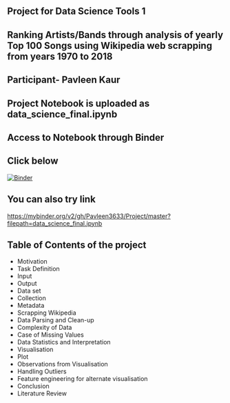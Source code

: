 ## Project for Data Science Tools 1
## **Ranking Artists/Bands through analysis of yearly Top 100 Songs using Wikipedia web scrapping from years 1970 to 2018**<br>

## Participant- Pavleen Kaur
## Project Notebook is uploaded as data_science_final.ipynb
## Access to Notebook through Binder
## Click below
[![Binder](https://mybinder.org/badge_logo.svg)](https://mybinder.org/v2/gh/Pavleen3633/Project/master?filepath=data_science_final.ipynb)

## You can also try link

https://mybinder.org/v2/gh/Pavleen3633/Project/master?filepath=data_science_final.ipynb

## Table of Contents of the project 

* Motivation
* Task Definition
* Input
* Output
* Data set
* Collection
* Metadata
* Scrapping Wikipedia
* Data Parsing and Clean-up
* Complexity of Data
* Case of Missing Values
* Data Statistics and Interpretation
* Visualisation
* Plot
* Observations from Visualisation
* Handling Outliers
* Feature engineering for alternate visualisation
* Conclusion
* Literature Review




